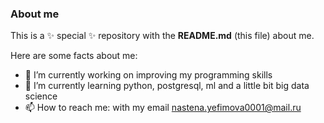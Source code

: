 ### About me

This is a ✨ special ✨ repository with the **README.md** (this file) about me.

Here are some facts about me:

- 🙊 I’m currently working on improving my programming skills 
- 🌱 I’m currently learning python, postgresql, ml and a little bit big data science
- 📫 How to reach me: with my email nastena.yefimova0001@mail.ru
